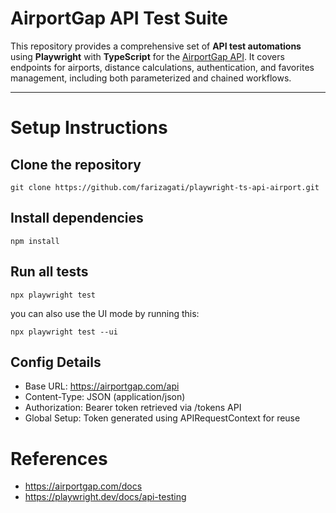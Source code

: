 # AirportGap API Test Suite

This repository provides a comprehensive set of **API test automations** using **Playwright** with **TypeScript** for the [AirportGap API](https://airportgap.com/docs). It covers endpoints for airports, distance calculations, authentication, and favorites management, including both parameterized and chained workflows.

---
# Setup Instructions

## Clone the repository

```
git clone https://github.com/farizagati/playwright-ts-api-airport.git
```
## Install dependencies
```
npm install
```

## Run all tests
```
npx playwright test
```
you can also use the UI mode by running this:
```
npx playwright test --ui
```

## Config Details
- Base URL: https://airportgap.com/api
- Content-Type: JSON (application/json)
- Authorization: Bearer token retrieved via /tokens API
- Global Setup: Token generated using APIRequestContext for reuse

# References
- https://airportgap.com/docs
- https://playwright.dev/docs/api-testing
